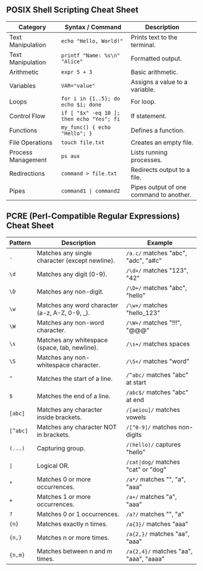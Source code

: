 
<h2>                              POSIX Shell Scripting Cheat Sheet</h2>

<table>
    <thead>
        <tr>
            <th>Category</th>
            <th>Syntax / Command</th>
            <th>Description</th>
        </tr>
    </thead>
    <tbody>
        <tr><td>Text Manipulation</td><td><code>echo "Hello, World!"</code></td><td>Prints text to the terminal.</td></tr>
        <tr><td>Text Manipulation</td><td><code>printf "Name: %s\n" "Alice"</code></td><td>Formatted output.</td></tr>
        <tr><td>Arithmetic</td><td><code>expr 5 + 3</code></td><td>Basic arithmetic.</td></tr>
        <tr><td>Variables</td><td><code>VAR="value"</code></td><td>Assigns a value to a variable.</td></tr>
        <tr><td>Loops</td><td><code>for i in {1..5}; do echo $i; done</code></td><td>For loop.</td></tr>
        <tr><td>Control Flow</td><td><code>if [ "$x" -eq 10 ]; then echo "Yes"; fi</code></td><td>If statement.</td></tr>
        <tr><td>Functions</td><td><code>my_func() { echo "Hello"; }</code></td><td>Defines a function.</td></tr>
        <tr><td>File Operations</td><td><code>touch file.txt</code></td><td>Creates an empty file.</td></tr>
        <tr><td>Process Management</td><td><code>ps aux</code></td><td>Lists running processes.</td></tr>
        <tr><td>Redirections</td><td><code>command > file.txt</code></td><td>Redirects output to a file.</td></tr>
        <tr><td>Pipes</td><td><code>command1 | command2</code></td><td>Pipes output of one command to another.</td></tr>
    </tbody>
</table>

<h2>PCRE (Perl-Compatible Regular Expressions) Cheat Sheet</h2>

<table>
    <thead>
        <tr>
            <th>Pattern</th>
            <th>Description</th>
            <th>Example</th>
        </tr>
    </thead>
    <tbody>
        <tr><td><code>.</code></td><td>Matches any single character (except newline).</td><td><code>/a.c/</code> matches "abc", "adc", "a#c"</td></tr>
        <tr><td><code>\d</code></td><td>Matches any digit (0-9).</td><td><code>/\d+/</code> matches "123", "42"</td></tr>
        <tr><td><code>\D</code></td><td>Matches any non-digit.</td><td><code>/\D+/</code> matches "abc", "hello"</td></tr>
        <tr><td><code>\w</code></td><td>Matches any word character (a-z, A-Z, 0-9, _).</td><td><code>/\w+/</code> matches "hello_123"</td></tr>
        <tr><td><code>\W</code></td><td>Matches any non-word character.</td><td><code>/\W+/</code> matches "!!!", "@@@"</td></tr>
        <tr><td><code>\s</code></td><td>Matches any whitespace (space, tab, newline).</td><td><code>/\s+/</code> matches spaces</td></tr>
        <tr><td><code>\S</code></td><td>Matches any non-whitespace character.</td><td><code>/\S+/</code> matches "word"</td></tr>
        <tr><td><code>^</code></td><td>Matches the start of a line.</td><td><code>/^abc/</code> matches "abc" at start</td></tr>
        <tr><td><code>$</code></td><td>Matches the end of a line.</td><td><code>/abc$/</code> matches "abc" at end</td></tr>
        <tr><td><code>[abc]</code></td><td>Matches any character inside brackets.</td><td><code>/[aeiou]/</code> matches vowels</td></tr>
        <tr><td><code>[^abc]</code></td><td>Matches any character NOT in brackets.</td><td><code>/[^0-9]/</code> matches non-digits</td></tr>
        <tr><td><code>(...)</code></td><td>Capturing group.</td><td><code>/(hello)/</code> captures "hello"</td></tr>
        <tr><td><code>|</code></td><td>Logical OR.</td><td><code>/cat|dog/</code> matches "cat" or "dog"</td></tr>
        <tr><td><code>*</code></td><td>Matches 0 or more occurrences.</td><td><code>/a*/</code> matches "", "a", "aaa"</td></tr>
        <tr><td><code>+</code></td><td>Matches 1 or more occurrences.</td><td><code>/a+/</code> matches "a", "aaa"</td></tr>
        <tr><td><code>?</code></td><td>Matches 0 or 1 occurrences.</td><td><code>/a?/</code> matches "", "a"</td></tr>
        <tr><td><code>{n}</code></td><td>Matches exactly n times.</td><td><code>/a{3}/</code> matches "aaa"</td></tr>
        <tr><td><code>{n,}</code></td><td>Matches n or more times.</td><td><code>/a{2,}/</code> matches "aa", "aaa"</td></tr>
        <tr><td><code>{n,m}</code></td><td>Matches between n and m times.</td><td><code>/a{2,4}/</code> matches "aa", "aaa", "aaaa"</td></tr>
    </tbody>
</table>

</body>
</html>
